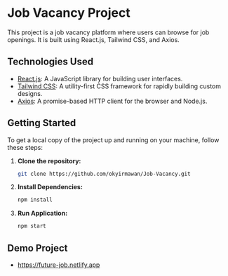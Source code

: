 # Job Vacancy Project

This project is a job vacancy platform where users can browse for job openings. It is built using React.js, Tailwind CSS, and Axios.

## Technologies Used

- [React.js](https://reactjs.org/): A JavaScript library for building user interfaces.
- [Tailwind CSS](https://tailwindcss.com/): A utility-first CSS framework for rapidly building custom designs.
- [Axios](https://axios-http.com/): A promise-based HTTP client for the browser and Node.js.

## Getting Started

To get a local copy of the project up and running on your machine, follow these steps:

1. **Clone the repository:**

   ```bash
   git clone https://github.com/okyirmawan/Job-Vacancy.git

2. **Install Dependencies:**

   ```bash
   npm install
3. **Run Application:**

   ```bash
   npm start

## Demo Project
- https://future-job.netlify.app